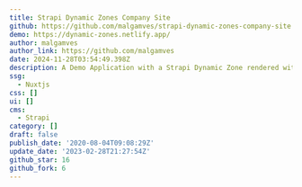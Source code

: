 ```yaml
---
title: Strapi Dynamic Zones Company Site
github: https://github.com/malgamves/strapi-dynamic-zones-company-site
demo: https://dynamic-zones.netlify.app/
author: malgamves
author_link: https://github.com/malgamves
date: 2024-11-28T03:54:49.398Z
description: A Demo Application with a Strapi Dynamic Zone rendered with Nuxt.js
ssg:
  - Nuxtjs
css: []
ui: []
cms:
  - Strapi
category: []
draft: false
publish_date: '2020-08-04T09:08:29Z'
update_date: '2023-02-28T21:27:54Z'
github_star: 16
github_fork: 6
---
```

